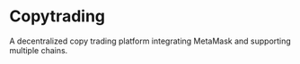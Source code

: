 # Copytrading
A decentralized copy trading platform integrating MetaMask and supporting multiple chains.
